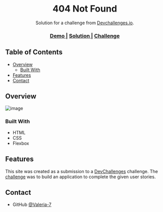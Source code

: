 <h1 align="center">404 Not Found</h1>

<div align="center">
   Solution for a challenge from  <a href="http://devchallenges.io" target="_blank">Devchallenges.io</a>.
</div>

<div align="center">
  <h3>
    <a href="https://valeria-7.github.io/DevCh_rwd_1_404-not-found/">
      Demo
    </a>
    <span> | </span>
    <a href="https://github.com/Valeria-7/DevCh_rwd_1_404-not-found">
      Solution
    </a>
    <span> | </span>
    <a href="https://devchallenges.io/challenges/wBunSb7FPrIepJZAg0sY">
      Challenge
    </a>
  </h3>
</div>

## Table of Contents

- [Overview](#overview)
  - [Built With](#built-with)
- [Features](#features)
- [Contact](#contact)

## Overview

![image](https://user-images.githubusercontent.com/68329127/142834049-6d26c9af-0c42-4515-9018-df1a95d67ce8.png)

### Built With

- HTML
- CSS
- Flexbox

## Features

This site was created as a submission to a [DevChallenges](https://devchallenges.io/challenges) challenge. The [challenge](https://devchallenges.io/challenges/wBunSb7FPrIepJZAg0sY) was to build an application to complete the given user stories.

## Contact

- GitHub [@Valeria-7](https://github.com/Valeria-7)
